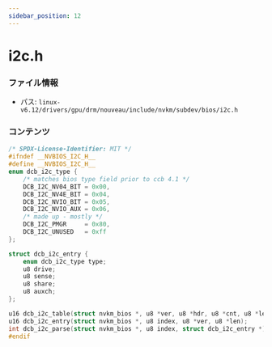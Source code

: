 ```yaml
---
sidebar_position: 12
---
```

# i2c.h

### ファイル情報

- パス: `linux-v6.12/drivers/gpu/drm/nouveau/include/nvkm/subdev/bios/i2c.h`

### コンテンツ

```h
/* SPDX-License-Identifier: MIT */
#ifndef __NVBIOS_I2C_H__
#define __NVBIOS_I2C_H__
enum dcb_i2c_type {
	/* matches bios type field prior to ccb 4.1 */
	DCB_I2C_NV04_BIT = 0x00,
	DCB_I2C_NV4E_BIT = 0x04,
	DCB_I2C_NVIO_BIT = 0x05,
	DCB_I2C_NVIO_AUX = 0x06,
	/* made up - mostly */
	DCB_I2C_PMGR     = 0x80,
	DCB_I2C_UNUSED   = 0xff
};

struct dcb_i2c_entry {
	enum dcb_i2c_type type;
	u8 drive;
	u8 sense;
	u8 share;
	u8 auxch;
};

u16 dcb_i2c_table(struct nvkm_bios *, u8 *ver, u8 *hdr, u8 *cnt, u8 *len);
u16 dcb_i2c_entry(struct nvkm_bios *, u8 index, u8 *ver, u8 *len);
int dcb_i2c_parse(struct nvkm_bios *, u8 index, struct dcb_i2c_entry *);
#endif

```
